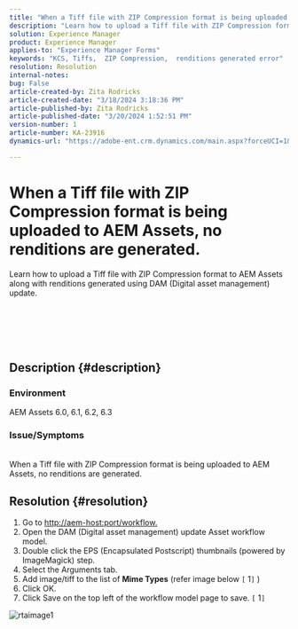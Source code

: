 ```yaml
---
title: "When a Tiff file with ZIP Compression format is being uploaded to AEM Assets, no renditions are generated."
description: "Learn how to upload a Tiff file with ZIP Compression format to AEM Assets along with renditions generated."
solution: Experience Manager
product: Experience Manager
applies-to: "Experience Manager Forms"
keywords: "KCS, Tiffs,  ZIP Compression,  renditions generated error"
resolution: Resolution
internal-notes: 
bug: False
article-created-by: Zita Rodricks
article-created-date: "3/18/2024 3:18:36 PM"
article-published-by: Zita Rodricks
article-published-date: "3/20/2024 1:52:51 PM"
version-number: 1
article-number: KA-23916
dynamics-url: "https://adobe-ent.crm.dynamics.com/main.aspx?forceUCI=1&pagetype=entityrecord&etn=knowledgearticle&id=9b0508c6-3ae5-ee11-904d-6045bd006079"

---
```

# When a Tiff file with ZIP Compression format is being uploaded to AEM Assets, no renditions are generated.

Learn how to upload a Tiff file with ZIP Compression format to AEM Assets along with renditions generated using DAM (Digital asset management) update.<br><br><br><br> <br><br>
## Description {#description}


### Environment

AEM Assets 6.0, 6.1, 6.2, 6.3

### Issue/Symptoms
<br>When a Tiff file with ZIP Compression format is being uploaded to AEM Assets, no renditions are generated.

## Resolution {#resolution}


1. Go to [http://aem-host:port/workflow.](http://aem-host:port/workflow.)
2. Open the DAM (Digital asset management) update Asset workflow model.
3. Double click the EPS (Encapsulated Postscript) thumbnails (powered by ImageMagick) step.
4. Select the Arguments tab.
5. Add image/tiff to the list of <b>Mime Types</b> (refer image below `[` 1`]` )
6. Click OK.
7. Click Save on the top left of the workflow model page to save. `[` 1`]`


![rtaimage1](https://helpx.adobe.com/content/dam/help/en/experience-manager/kb/Tiffs-with-ZIP-Compression-do-not-get-renditions-generated-AEM-Assets/jcr%3acontent/main-pars/procedure/proc_par/step_4/step_par/image/rtaimage1.png)
